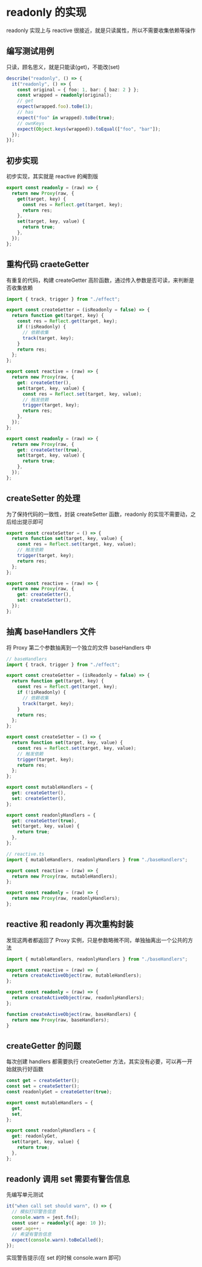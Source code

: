 # readonly 的实现

readonly 实现上与 reactive 很接近，就是只读属性，所以不需要收集依赖等操作

## 编写测试用例

只读，顾名思义，就是只能读(get)，不能改(set)

```ts
describe("readonly", () => {
  it("readonly", () => {
    const original = { foo: 1, bar: { baz: 2 } };
    const wrapped = readonly(original);
    // get
    expect(wrapped.foo).toBe(1);
    // has
    expect("foo" in wrapped).toBe(true);
    // ownKeys
    expect(Object.keys(wrapped)).toEqual(["foo", "bar"]);
  });
});
```

## 初步实现

初步实现，其实就是 reactive 的阉割版

```ts
export const readonly = (raw) => {
  return new Proxy(raw, {
    get(target, key) {
      const res = Reflect.get(target, key);
      return res;
    },
    set(target, key, value) {
      return true;
    },
  });
};
```

## 重构代码 craeteGetter

有重复的代码，构建 createGetter 高阶函数，通过传入参数是否可读，来判断是否收集依赖

```ts
import { track, trigger } from "./effect";

export const createGetter = (isReadonly = false) => {
  return function get(target, key) {
    const res = Reflect.get(target, key);
    if (!isReadonly) {
      // 依赖收集
      track(target, key);
    }
    return res;
  };
};

export const reactive = (raw) => {
  return new Proxy(raw, {
    get: createGetter(),
    set(target, key, value) {
      const res = Reflect.set(target, key, value);
      // 触发依赖
      trigger(target, key);
      return res;
    },
  });
};

export const readonly = (raw) => {
  return new Proxy(raw, {
    get: createGetter(true),
    set(target, key, value) {
      return true;
    },
  });
};
```

## createSetter 的处理

为了保持代码的一致性，封装 createSetter 函数，readonly 的实现不需要动，之后给出提示即可

```ts
export const createSetter = () => {
  return function set(target, key, value) {
    const res = Reflect.set(target, key, value);
    // 触发依赖
    trigger(target, key);
    return res;
  };
};

export const reactive = (raw) => {
  return new Proxy(raw, {
    get: createGetter(),
    set: createSetter(),
  });
};
```

## 抽离 baseHandlers 文件

将 Proxy 第二个参数抽离到一个独立的文件 baseHandlers 中

```ts
// baseHandlers
import { track, trigger } from "./effect";

export const createGetter = (isReadonly = false) => {
  return function get(target, key) {
    const res = Reflect.get(target, key);
    if (!isReadonly) {
      // 依赖收集
      track(target, key);
    }
    return res;
  };
};

export const createSetter = () => {
  return function set(target, key, value) {
    const res = Reflect.set(target, key, value);
    // 触发依赖
    trigger(target, key);
    return res;
  };
};

export const mutableHandlers = {
  get: createGetter(),
  set: createSetter(),
};

export const readonlyHandlers = {
  get: createGetter(true),
  set(target, key, value) {
    return true;
  },
};
```

```ts
// reactive.ts
import { mutableHandlers, readonlyHandlers } from "./baseHandlers";

export const reactive = (raw) => {
  return new Proxy(raw, mutableHandlers);
};

export const readonly = (raw) => {
  return new Proxy(raw, readonlyHandlers);
};
```

## reactive 和 readonly 再次重构封装

发现这两者都返回了 Proxy 实例，只是参数略微不同，单独抽离出一个公共的方法

```ts
import { mutableHandlers, readonlyHandlers } from "./baseHandlers";

export const reactive = (raw) => {
  return createActiveObject(raw, mutableHandlers);
};

export const readonly = (raw) => {
  return createActiveObject(raw, readonlyHandlers);
};

function createActiveObject(raw, baseHandlers) {
  return new Proxy(raw, baseHandlers);
}
```

## createGetter 的问题

每次创建 handlers 都需要执行 createGetter 方法，其实没有必要，可以再一开始就执行好函数

```ts
const get = createGetter();
const set = createSetter();
const readonlyGet = createGetter(true);

export const mutableHandlers = {
  get,
  set,
};

export const readonlyHandlers = {
  get: readonlyGet,
  set(target, key, value) {
    return true;
  },
};
```

## readonly 调用 set 需要有警告信息

先编写单元测试

```ts
it("when call set should warn", () => {
  // 模拟打印警告信息
  console.warn = jest.fn();
  const user = readonly({ age: 10 });
  user.age++;
  // 希望有警告信息
  expect(console.warn).toBeCalled();
});
```

实现警告提示(在 set 的时候 console.warn 即可)
